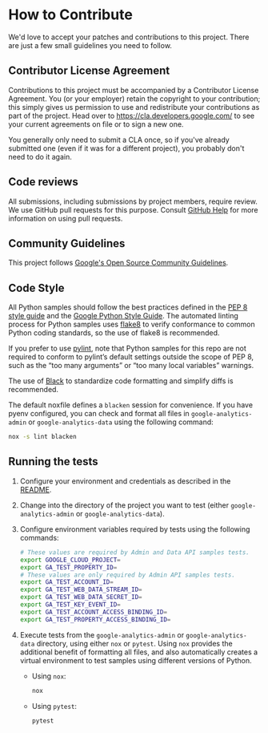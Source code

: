 # How to Contribute

We'd love to accept your patches and contributions to this project. There are
just a few small guidelines you need to follow.

## Contributor License Agreement

Contributions to this project must be accompanied by a Contributor License
Agreement. You (or your employer) retain the copyright to your contribution;
this simply gives us permission to use and redistribute your contributions as
part of the project. Head over to <https://cla.developers.google.com/> to see
your current agreements on file or to sign a new one.

You generally only need to submit a CLA once, so if you've already submitted one
(even if it was for a different project), you probably don't need to do it
again.

## Code reviews

All submissions, including submissions by project members, require review. We
use GitHub pull requests for this purpose. Consult
[GitHub Help](https://help.github.com/articles/about-pull-requests/) for more
information on using pull requests.

## Community Guidelines

This project follows [Google's Open Source Community
Guidelines](https://opensource.google.com/conduct/).

## Code Style

All Python samples should follow the best practices defined in the [PEP 8 style
guide](https://www.python.org/dev/peps/pep-0008/) and the [Google Python Style
Guide](http://google.github.io/styleguide/pyguide.html). The automated linting
process for Python samples uses [flake8](http://flake8.pycqa.org/en/latest/) to
verify conformance to common Python coding standards, so the use of flake8 is
recommended.

If you prefer to use [pylint](https://www.pylint.org/), note that Python samples
for this repo are not required to conform to pylint’s default settings outside
the scope of PEP 8, such as the “too many arguments” or “too many local
variables” warnings.

The use of [Black](https://pypi.org/project/black/) to standardize code
formatting and simplify diffs is recommended.

The default noxfile defines a `blacken` session for convenience. If you have
pyenv configured, you can check and format all files in `google-analytics-admin`
or `google-analytics-data` using the following command:

```sh
nox -s lint blacken
```

## Running the tests

1.  Configure your environment and credentials as described in the
    [README](README.md).
2.  Change into the directory of the project you want to test (either
    `google-analytics-admin` or `google-analytics-data`).
3.  Configure environment variables required by tests using the following
    commands:

    ```sh
    # These values are required by Admin and Data API samples tests.
    export GOOGLE_CLOUD_PROJECT=
    export GA_TEST_PROPERTY_ID=
    # These values are only required by Admin API samples tests.
    export GA_TEST_ACCOUNT_ID=
    export GA_TEST_WEB_DATA_STREAM_ID=
    export GA_TEST_WEB_DATA_SECRET_ID=
    export GA_TEST_KEY_EVENT_ID=
    export GA_TEST_ACCOUNT_ACCESS_BINDING_ID=
    export GA_TEST_PROPERTY_ACCESS_BINDING_ID=
    ```

4.  Execute tests from the `google-analytics-admin` or `google-analytics-data`
    directory, using either `nox` or `pytest`. Using `nox` provides the
    additional benefit of formatting all files, and also automatically creates a
    virtual environment to test samples using different versions of Python.

    *   Using `nox`:

        ```sh
        nox
        ```

    *   Using `pytest`:

        ```sh
        pytest
        ```
